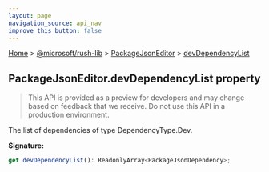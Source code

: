```yaml
---
layout: page
navigation_source: api_nav
improve_this_button: false
---
```



[Home](./index.md) &gt; [@microsoft/rush-lib](./rush-lib.md) &gt; [PackageJsonEditor](./rush-lib.packagejsoneditor.md) &gt; [devDependencyList](./rush-lib.packagejsoneditor.devdependencylist.md)

## PackageJsonEditor.devDependencyList property

> This API is provided as a preview for developers and may change based on feedback that we receive. Do not use this API in a production environment.
>

The list of dependencies of type DependencyType.Dev.

<b>Signature:</b>

```typescript
get devDependencyList(): ReadonlyArray<PackageJsonDependency>;
```
